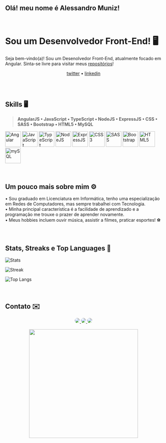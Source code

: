 ## Olá! meu nome é Alessandro Muniz!

<br>

# Sou um Desenvolvedor Front-End! 🖥️

Seja bem-vindo(a)! Sou um Desenolvedor Front-End, atualmente focado em Angular. Sinta-se livre para visitar meus [repositórios](https://github.com/Alessandro1979-itac?tab=repositories)!

<p align="center">
  <a href="https://twitter.com/Muniz_Caranha">twitter</a> •
  <a href="https://www.linkedin.com/in/alemcar/">linkedin</a>
</p>
<br><br>

## Skills 🖥️

> **AngularJS • JavaScript • TypeScript • NodeJS • ExpressJS • CSS • SASS • Bootstrap • HTML5 • MySQL**

<div>
<img height= "50rem" alt="Angular" src="https://user-images.githubusercontent.com/60983658/226141608-773390b2-91a3-48bd-98bb-70d6e8e8cc81.svg" /> 
<img height= "50rem" alt="JavaScript" src="https://user-images.githubusercontent.com/109265005/221436214-92d2f3aa-215c-4501-acab-23c3b6aff1cd.svg" />
<img height= "50rem" alt="TypeScript" src="https://user-images.githubusercontent.com/109265005/221436885-0a90e837-8920-4141-af74-503e971e2e66.svg" />
<img height= "50rem" alt="NodeJS" src="https://user-images.githubusercontent.com/109265005/221436733-fb3cae0c-8a0f-4c08-bd2a-6743ac439fe3.svg" />
<img height= "50rem" alt="ExpressJS" src="https://user-images.githubusercontent.com/109265005/221437822-19c27b79-8b72-437b-84a5-14ad78e0a38e.svg" />
<img height= "50rem" alt="CSS3" src="https://user-images.githubusercontent.com/109265005/221436667-7649df5e-77ef-4843-8902-bc6588e1cacd.svg" />
<img height= "50rem" alt="SASS" src="https://user-images.githubusercontent.com/109265005/221437893-5da9c2c7-501c-4aff-997b-3aa080b3ee47.svg" />
<img height= "50rem" alt="Bootstrap" src="https://user-images.githubusercontent.com/109265005/221437909-6bf3bcc9-ea48-4fe7-bdba-8c1ff84c9e66.svg" />
<img height= "50rem" alt="HTML5" src="https://user-images.githubusercontent.com/109265005/221436708-daab3b8f-0d98-4bda-8c5b-fdf1dfe399f5.svg" />
<img height= "50rem" alt="mySQL" src="https://user-images.githubusercontent.com/109265005/221436911-c9913bc7-eaa6-4ed2-8e56-1870cebd3b7e.svg" />
</div>
<br><br>

## Um pouco mais sobre mim ⚙️

<div>
• Sou graduado em Licenciatura em Informática, tenho uma especialização em Redes de Computadores, mas sempre trabalhei com Tecnologia.<br>
• Minha principal característica é a facilidade de aprendizado e a programação me trouxe o prazer de aprender novamente.<br>
• Meus hobbies incluem ouvir música, assistir a filmes, praticar esportes! ⚽<br>
</div>
<br><br>

## Stats, Streaks e Top Languages 💾

![Stats](https://github-readme-stats.vercel.app/api?username=Alessandro1979-itac&show_icons=true&theme=dracula)
<br>

![Streak](https://streak-stats.demolab.com/?user=Alessandro1979-itac&theme=dracula)
<br>

![Top Langs](https://github-readme-stats.vercel.app/api/top-langs/?username=Alessandro1979-itac&layout=compact&theme=dracula)
<br>
<br><br>

## Contato ✉️

<div align="center">
  <div align="center">
    <a href="https://https://www.linkedin.com/in/alemcar/" target="_blank">
      <img src="https://img.shields.io/badge/-LinkedIn-%230077B5?style=for-the-badge&logo=linkedin&logoColor=white" style="border-radius:50px;" target="_blank">
    </a>
    <a href = "mailto:muniz.caranha@gmail.com">
      <img src="https://img.shields.io/badge/Gmail-D14836?style=for-the-badge&logo=gmail&logoColor=white" style="border-radius:50px" target="_blank">
    </a>
    <a href="https://www.instagram.com/alemcar.dev/">
      <img src="https://img.shields.io/badge/Instagram-E4405F?style=for-the-badge&logo=instagram&logoColor=white" style="border-radius:50px;" target="_blank">
    </a>
  </div>
  <br>
  <img height="350 rem" src="https://i.pinimg.com/originals/cd/59/d6/cd59d626dc86397fe45080e6e9c7027d.gif" />
</div>
